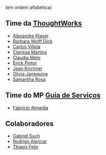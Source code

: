 (em ordem alfabética)

Time da [ThoughtWorks](http://thoughtworks.com)
----

* [Alexandre Klaser](mailto:aklaser@thoughtworks.com)
* [Barbara Wolff Dick](mailto:bdick@thoughtworks.com)
* [Carlos Villela](mailto:cvillela@thoughtworks.com)
* [Clarissa Martins](mailto:cmartins@thoughtworks.com)
* [Claudia Melo](mailto:cmelo@thoughtworks.com)
* [Erick Pintor](mailto:epintor@thoughtworks.com)
* [Jean Kirchner](mailto:jkirchne@thoughtworks.com)
* [Olivia Janequine](mailto:oliviaj@thoughtworks.com)
* [Samantha Rosa](mailto:srosa@thoughtworks.com)

Time do MP [Guia de Serviços](http://www.servicos.gov.br)
----

* [Fabrício Almeida](mailto:fabricio.fontenele@planejamento.gov.br)


Colaboradores
----

* [Gabriel Such](mailto:gabrielsuch@gmail.com)
* [Rodrigo Alencar](mailto:ralencar@thoughtworks.com)
* [Thiago Felix](mailto:tfelix@thoughtworks.com)
